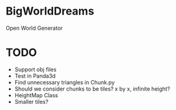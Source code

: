 # BigWorldDreams
Open World Generator

# TODO
- Support obj files
- Test in Panda3d
- Find unnecessary triangles in Chunk.py
- Should we consider chunks to be tiles?  x by x, infinite height?
- HeightMap Class
- Smaller tiles?
